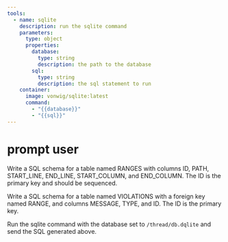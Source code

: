 ```yaml
---
tools:
  - name: sqlite
    description: run the sqlite command
    parameters:
      type: object
      properties:
        database:
          type: string
          description: the path to the database
        sql:
          type: string
          description: the sql statement to run
    container:
      image: vonwig/sqlite:latest
      command:
        - "{{database}}"
        - "{{sql}}"
---
```


# prompt user

Write a SQL schema for a table named RANGES with columns ID, PATH, START_LINE, END_LINE, START_COLUMN, and 
END_COLUMN. The ID is the primary key and should be sequenced.

Write a SQL schema for a table named VIOLATIONS with a foreign key named RANGE, and columns
MESSAGE, TYPE, and ID.  The ID is the primary key.

Run the sqlite command with the database set to `/thread/db.dqlite` and send the SQL generated above.

